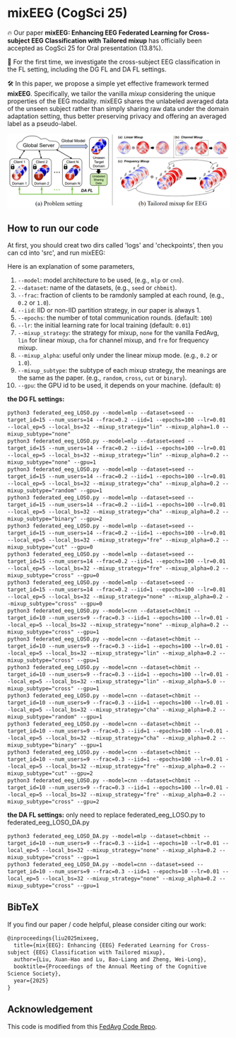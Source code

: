 # mixEEG (CogSci 25)
🔥 Our paper **mixEEG: Enhancing EEG Federated Learning for Cross-subject EEG Classification with Tailored mixup** has officially been accepted as CogSci 25 for Oral presentation (13.8%).

📝 For the first time, we investigate the cross-subject EEG classification in the FL setting, including the DG FL and DA FL settings.

🛠️ In this paper, we propose a simple yet effective framework termed **mixEEG**. Specifically, we tailor the vanilla _mixup_ considering the unique properties of the EEG modality.
mixEEG shares the unlabeled averaged data of the unseen subject rather than simply sharing raw data under the domain adaptation setting, thus better preserving privacy and offering an averaged label as a pseudo-label.

![mixeeg](figure.png)

## How to run our code

At first, you should creat two dirs called 'logs' and 'checkpoints', then you can cd into 'src', and run mixEEG:

Here is an explanation of some parameters,
1. `--model`: model architecture to be used, (e.g., `mlp` or `cnn`).
2. `--dataset`: name of the datasets, (e.g., `seed` or `chbmit`).
4. `--frac`: fraction of clients to be ramdonly sampled at each round, (e.g., `0.2` or `1.0`).
5. `--iid`: IID or non-IID partition strategy, in our paper is always 1.
6. `--epochs`: the number of total communication rounds. (default: `100`)
7. `--lr`: the initial learning rate for local training (default: `0.01`)
8. `--mixup_strategy`: the strategy for mixup, `none` for the vanilla FedAvg, `lin` for linear mixup, `cha` for channel mixup, and `fre` for frequency mixup.
9. `--mixup_alpha`: useful only under the linear mixup mode. (e.g., `0.2` or `1.0`).
10. `--mixup_subtype`: the subtype of each mixup strategy, the meanings are the same as the paper. (e.g., `random`, `cross`, `cut` or `binary`).
11. `--gpu`: the GPU id to be used, it depends on your machine. (default: `0`)

**the DG FL settings:**
```shell
python3 federated_eeg_LOSO.py --model=mlp --dataset=seed --target_id=15 --num_users=14 --frac=0.2 --iid=1 --epochs=100 --lr=0.01 --local_ep=5 --local_bs=32 --mixup_strategy="lin" --mixup_alpha=1.0 --mixup_subtype="none"
python3 federated_eeg_LOSO.py --model=mlp --dataset=seed --target_id=15 --num_users=14 --frac=0.2 --iid=1 --epochs=100 --lr=0.01 --local_ep=5 --local_bs=32 --mixup_strategy="lin" --mixup_alpha=0.2 --mixup_subtype="none" --gpu=1
python3 federated_eeg_LOSO.py --model=mlp --dataset=seed --target_id=15 --num_users=14 --frac=0.2 --iid=1 --epochs=100 --lr=0.01 --local_ep=5 --local_bs=32 --mixup_strategy="cha" --mixup_alpha=0.2 --mixup_subtype="random" --gpu=1
python3 federated_eeg_LOSO.py --model=mlp --dataset=seed --target_id=15 --num_users=14 --frac=0.2 --iid=1 --epochs=100 --lr=0.01 --local_ep=5 --local_bs=32 --mixup_strategy="cha" --mixup_alpha=0.2 --mixup_subtype="binary" --gpu=2
python3 federated_eeg_LOSO.py --model=mlp --dataset=seed --target_id=15 --num_users=14 --frac=0.2 --iid=1 --epochs=100 --lr=0.01 --local_ep=5 --local_bs=32 --mixup_strategy="fre" --mixup_alpha=0.2 --mixup_subtype="cut" --gpu=0
python3 federated_eeg_LOSO.py --model=mlp --dataset=seed --target_id=15 --num_users=14 --frac=0.2 --iid=1 --epochs=100 --lr=0.01 --local_ep=5 --local_bs=32 --mixup_strategy="fre" --mixup_alpha=0.2 --mixup_subtype="cross" --gpu=0
python3 federated_eeg_LOSO.py --model=mlp --dataset=seed --target_id=15 --num_users=14 --frac=0.2 --iid=1 --epochs=100 --lr=0.01 --local_ep=5 --local_bs=32 --mixup_strategy="none" --mixup_alpha=0.2 --mixup_subtype="cross" --gpu=0
python3 federated_eeg_LOSO.py --model=cnn --dataset=chbmit --target_id=10 --num_users=9 --frac=0.3 --iid=1 --epochs=100 --lr=0.01 --local_ep=5 --local_bs=32 --mixup_strategy="none" --mixup_alpha=0.2 --mixup_subtype="cross" --gpu=1
python3 federated_eeg_LOSO.py --model=cnn --dataset=chbmit --target_id=10 --num_users=9 --frac=0.3 --iid=1 --epochs=100 --lr=0.01 --local_ep=5 --local_bs=32 --mixup_strategy="lin" --mixup_alpha=0.2 --mixup_subtype="cross" --gpu=1
python3 federated_eeg_LOSO.py --model=cnn --dataset=chbmit --target_id=10 --num_users=9 --frac=0.3 --iid=1 --epochs=100 --lr=0.01 --local_ep=5 --local_bs=32 --mixup_strategy="lin" --mixup_alpha=5.0 --mixup_subtype="cross" --gpu=1
python3 federated_eeg_LOSO.py --model=cnn --dataset=chbmit --target_id=10 --num_users=9 --frac=0.3 --iid=1 --epochs=100 --lr=0.01 --local_ep=5 --local_bs=32 --mixup_strategy="cha" --mixup_alpha=0.2 --mixup_subtype="random" --gpu=1
python3 federated_eeg_LOSO.py --model=cnn --dataset=chbmit --target_id=10 --num_users=9 --frac=0.3 --iid=1 --epochs=100 --lr=0.01 --local_ep=5 --local_bs=32 --mixup_strategy="cha" --mixup_alpha=0.2 --mixup_subtype="binary" --gpu=1
python3 federated_eeg_LOSO.py --model=cnn --dataset=chbmit --target_id=10 --num_users=9 --frac=0.3 --iid=1 --epochs=100 --lr=0.01 --local_ep=5 --local_bs=32 --mixup_strategy="fre" --mixup_alpha=0.2 --mixup_subtype="cut" --gpu=2
python3 federated_eeg_LOSO.py --model=cnn --dataset=chbmit --target_id=10 --num_users=9 --frac=0.3 --iid=1 --epochs=100 --lr=0.01 --local_ep=5 --local_bs=32 --mixup_strategy="fre" --mixup_alpha=0.2 --mixup_subtype="cross" --gpu=2
```

**the DA FL settings:** only need to replace federated_eeg_LOSO.py to federated_eeg_LOSO_DA.py
```shell
python3 federated_eeg_LOSO_DA.py --model=mlp --dataset=chbmit --target_id=10 --num_users=9 --frac=0.3 --iid=1 --epochs=10 --lr=0.01 --local_ep=5 --local_bs=32 --mixup_strategy="none" --mixup_alpha=0.2 --mixup_subtype="cross" --gpu=1
python3 federated_eeg_LOSO_DA.py --model=cnn --dataset=seed --target_id=10 --num_users=9 --frac=0.3 --iid=1 --epochs=10 --lr=0.01 --local_ep=5 --local_bs=32 --mixup_strategy="none" --mixup_alpha=0.2 --mixup_subtype="cross" --gpu=1
```

## BibTeX
If you find our paper / code helpful, please consider citing our work:
```
@inproceedings{liu2025mixeeg,
  title={mix{EEG}: Enhancing {EEG} Federated Learning for Cross-subject {EEG} Classification with Tailored mixup},
  author={Liu, Xuan-Hao and Lu, Bao-Liang and Zheng, Wei-Long},
  booktitle={Proceedings of the Annual Meeting of the Cognitive Science Society},
  year={2025}
}
```

## Acknowledgement
This code is modified from this [FedAvg Code Repo](https://github.com/zj-jayzhang/FedAvg).
